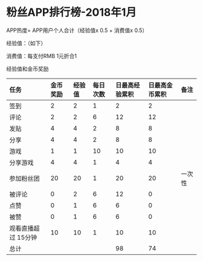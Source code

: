 # 粉丝APP排行榜-2018年1月



APP热度= APP用户个人合计（经验值x 0.5 + 消费值x 0.5）

经验值：（如下）

消费值：每支付RMB 1元折合1

经验值和金币奖励

| 任务 | 金币奖励 | 经验值 | 每日次数 | 日最高经验累积 | 日最高金币累积 | 备注 |
| :--- | :--- | :--- | :--- | :--- | :--- | :--- |
| 签到 | 2 | 2 | 1 | 2 | 2 |  |
| 评论 | 2 | 2 | 6 | 12 | 12 |  |
| 发贴 | 4 | 4 | 2 | 8 | 8 |  |
| 分享 | 4 | 4 | 2 | 8 | 8 |  |
| 游戏 | 1 | 1 | 10 | 10 | 10 |  |
| 分享游戏 | 4 | 4 | 1 | 4 | 4 |  |
| 参加粉丝团 | 20 | 20 | 1 | 20 | 20 | 一次性 |
| 被评论 | 0 | 2 | 6 | 12 | 0 |  |
| 点赞 | 0 | 1 | 6 | 6 | 0 |  |
| 被赞 | 0 | 1 | 6 | 6 | 0 |  |
| 观看直播超过 15分钟 | 10 | 10 | 1 | 10 | 10 |  |
| 总计 |  |  |  | 98 | 74 |  |

